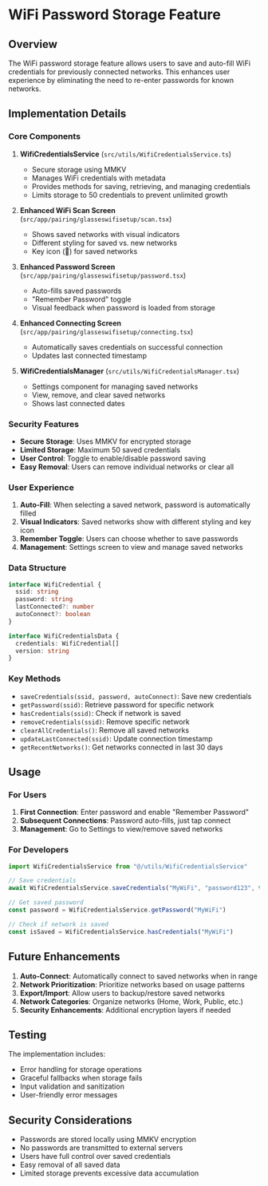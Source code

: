 # WiFi Password Storage Feature

## Overview

The WiFi password storage feature allows users to save and auto-fill WiFi credentials for previously connected networks. This enhances user experience by eliminating the need to re-enter passwords for known networks.

## Implementation Details

### Core Components

1. **WifiCredentialsService** (`src/utils/WifiCredentialsService.ts`)
   - Secure storage using MMKV
   - Manages WiFi credentials with metadata
   - Provides methods for saving, retrieving, and managing credentials
   - Limits storage to 50 credentials to prevent unlimited growth

2. **Enhanced WiFi Scan Screen** (`src/app/pairing/glasseswifisetup/scan.tsx`)
   - Shows saved networks with visual indicators
   - Different styling for saved vs. new networks
   - Key icon (🔑) for saved networks

3. **Enhanced Password Screen** (`src/app/pairing/glasseswifisetup/password.tsx`)
   - Auto-fills saved passwords
   - "Remember Password" toggle
   - Visual feedback when password is loaded from storage

4. **Enhanced Connecting Screen** (`src/app/pairing/glasseswifisetup/connecting.tsx`)
   - Automatically saves credentials on successful connection
   - Updates last connected timestamp

5. **WifiCredentialsManager** (`src/utils/WifiCredentialsManager.tsx`)
   - Settings component for managing saved networks
   - View, remove, and clear saved networks
   - Shows last connected dates

### Security Features

- **Secure Storage**: Uses MMKV for encrypted storage
- **Limited Storage**: Maximum 50 saved credentials
- **User Control**: Toggle to enable/disable password saving
- **Easy Removal**: Users can remove individual networks or clear all

### User Experience

1. **Auto-Fill**: When selecting a saved network, password is automatically filled
2. **Visual Indicators**: Saved networks show with different styling and key icon
3. **Remember Toggle**: Users can choose whether to save passwords
4. **Management**: Settings screen to view and manage saved networks

### Data Structure

```typescript
interface WifiCredential {
  ssid: string
  password: string
  lastConnected?: number
  autoConnect?: boolean
}

interface WifiCredentialsData {
  credentials: WifiCredential[]
  version: string
}
```

### Key Methods

- `saveCredentials(ssid, password, autoConnect)`: Save new credentials
- `getPassword(ssid)`: Retrieve password for specific network
- `hasCredentials(ssid)`: Check if network is saved
- `removeCredentials(ssid)`: Remove specific network
- `clearAllCredentials()`: Remove all saved networks
- `updateLastConnected(ssid)`: Update connection timestamp
- `getRecentNetworks()`: Get networks connected in last 30 days

## Usage

### For Users

1. **First Connection**: Enter password and enable "Remember Password"
2. **Subsequent Connections**: Password auto-fills, just tap connect
3. **Management**: Go to Settings to view/remove saved networks

### For Developers

```typescript
import WifiCredentialsService from "@/utils/WifiCredentialsService"

// Save credentials
await WifiCredentialsService.saveCredentials("MyWiFi", "password123", true)

// Get saved password
const password = WifiCredentialsService.getPassword("MyWiFi")

// Check if network is saved
const isSaved = WifiCredentialsService.hasCredentials("MyWiFi")
```

## Future Enhancements

1. **Auto-Connect**: Automatically connect to saved networks when in range
2. **Network Prioritization**: Prioritize networks based on usage patterns
3. **Export/Import**: Allow users to backup/restore saved networks
4. **Network Categories**: Organize networks (Home, Work, Public, etc.)
5. **Security Enhancements**: Additional encryption layers if needed

## Testing

The implementation includes:
- Error handling for storage operations
- Graceful fallbacks when storage fails
- Input validation and sanitization
- User-friendly error messages

## Security Considerations

- Passwords are stored locally using MMKV encryption
- No passwords are transmitted to external servers
- Users have full control over saved credentials
- Easy removal of all saved data
- Limited storage prevents excessive data accumulation 